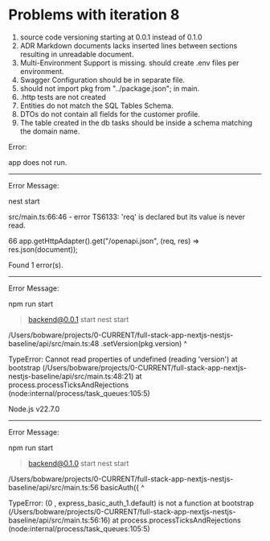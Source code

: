 # Problems with iteration 8


1. source code versioning starting at 0.0.1 instead of 0.1.0
2. ADR Markdown documents lacks inserted lines between sections resulting in unreadable document.
3. Multi-Environment Support is missing. should create .env files per environment.
4. Swagger Configuration should be in separate file.
5. should not import pkg from "../package.json"; in main.  
6. .http tests are not created
7. Entities do not match the SQL Tables Schema.  
8. DTOs do not contain all fields for the customer profile.  
9. The table created in the db tasks should be inside a schema matching the domain name.




Error: 

app does not run.
 

---
Error Message:

nest start

src/main.ts:66:46 - error TS6133: 'req' is declared but its value is never read.

66   app.getHttpAdapter().get("/openapi.json", (req, res) => res.json(document));


Found 1 error(s).

---

Error Message:

npm run start

> backend@0.0.1 start
> nest start

/Users/bobware/projects/0-CURRENT/full-stack-app-nextjs-nestjs-baseline/api/src/main.ts:48
    .setVersion(pkg.version)
                    ^


TypeError: Cannot read properties of undefined (reading 'version')
    at bootstrap (/Users/bobware/projects/0-CURRENT/full-stack-app-nextjs-nestjs-baseline/api/src/main.ts:48:21)
    at process.processTicksAndRejections (node:internal/process/task_queues:105:5)

Node.js v22.7.0


--- 

Error Message:

npm run start

> backend@0.1.0 start
> nest start

/Users/bobware/projects/0-CURRENT/full-stack-app-nextjs-nestjs-baseline/api/src/main.ts:56
basicAuth({
^


TypeError: (0 , express_basic_auth_1.default) is not a function
at bootstrap (/Users/bobware/projects/0-CURRENT/full-stack-app-nextjs-nestjs-baseline/api/src/main.ts:56:16)
at process.processTicksAndRejections (node:internal/process/task_queues:105:5)
